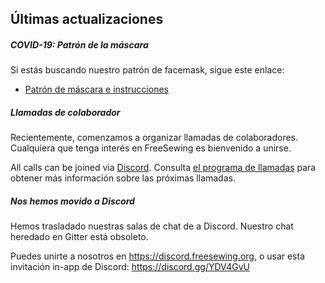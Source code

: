 ---
---

## Últimas actualizaciones

##### COVID-19: Patrón de la máscara

Si estás buscando nuestro patrón de facemask, sigue este enlace:

- [Patrón de máscara e instrucciones](/blog/facemask-frenzy)

##### Llamadas de colaborador

Recientemente, comenzamos a organizar llamadas de colaboradores. Cualquiera que tenga interés en FreeSewing es bienvenido a unirse.

All calls can be joined via [Discord](https://discord.freesewing.org/). Consulta [el programa de llamadas](/community/calls/) para obtener más información sobre las próximas llamadas.

##### Nos hemos movido a Discord

Hemos trasladado nuestras salas de chat de a Discord. Nuestro chat heredado en Gitter está obsoleto.

Puedes unirte a nosotros en https://discord.freesewing.org, o usar esta invitación in-app de Discord: https://discord.gg/YDV4GvU
